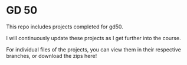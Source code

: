 # GD 50
This repo includes projects completed for gd50.

I will continuously update these projects as I get further into the course.

For individual files of the projects, you can view them in their respective branches, or download the zips here!

